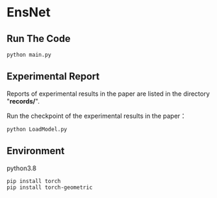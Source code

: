 # EnsNet



## Run The Code

```
python main.py
```



## Experimental Report

Reports of experimental results in the paper are listed in the directory "**records/**".



Run the checkpoint of the experimental results in the paper：

```
python LoadModel.py
```





## Environment

python3.8



```
pip install torch
pip install torch-geometric
```

